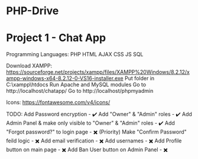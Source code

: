 # PHP-Drive

# Project 1 - Chat App
Programming Languages:
PHP
HTML
AJAX
CSS
JS
SQL

Download XAMPP: https://sourceforge.net/projects/xampp/files/XAMPP%20Windows/8.2.12/xampp-windows-x64-8.2.12-0-VS16-installer.exe
Put folder in C:\xampp\htdocs
Run Apache and MySQL modules
Go to http://localhost/chatapp/
Go to http://localhost/phpmyadmin

Icons: https://fontawesome.com/v4/icons/

TODO:
Add Password encryption - ✔️
Add "Owner" & "Admin" roles - ✔️
Add Admin Panel & make only visible to "Owner" & "Admin" roles - ✔️
Add "Forgot password?" to login page - ✖️ (Priority)
Make "Confirm Password" feild logic - ✖️
Add email verification - ✖️
Add usernames - ✖️
Add Profile button on main page - ✖️
Add Ban User button on Admin Panel - ✖️
